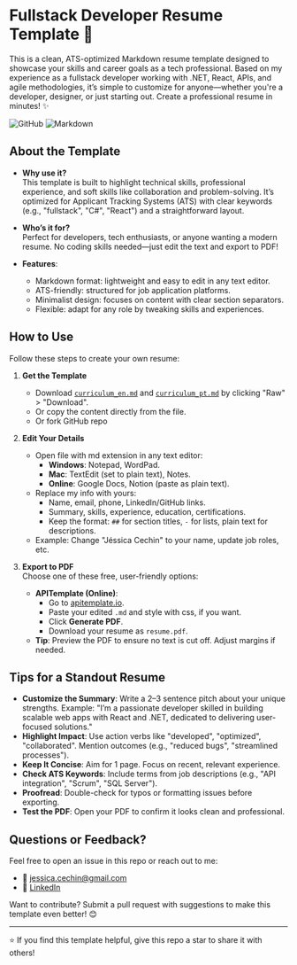 # Fullstack Developer Resume Template 🚀

This is a clean, ATS-optimized Markdown resume template designed to showcase your skills and career goals as a tech professional. Based on my experience as a fullstack developer working with .NET, React, APIs, and agile methodologies, it’s simple to customize for anyone—whether you're a developer, designer, or just starting out. Create a professional resume in minutes! ✨

![GitHub](https://img.shields.io/badge/GitHub-Resume_Template-blue?logo=github) ![Markdown](https://img.shields.io/badge/Markdown-Simple_&_Clean-green)

## About the Template

- **Why use it?**  
  This template is built to highlight technical skills, professional experience, and soft skills like collaboration and problem-solving. It’s optimized for Applicant Tracking Systems (ATS) with clear keywords (e.g., "fullstack", "C#", "React") and a straightforward layout.

- **Who’s it for?**  
  Perfect for developers, tech enthusiasts, or anyone wanting a modern resume. No coding skills needed—just edit the text and export to PDF!

- **Features**:  
  - Markdown format: lightweight and easy to edit in any text editor.  
  - ATS-friendly: structured for job application platforms.  
  - Minimalist design: focuses on content with clear section separators.  
  - Flexible: adapt for any role by tweaking skills and experiences.


## How to Use
Follow these steps to create your own resume:

1. **Get the Template**  
   - Download [`curriculum_en.md`](./curriculum_en.md) and [`curriculum_pt.md`](./curriculum_en.md) by clicking "Raw" > "Download".  
   - Or copy the content directly from the file.
   - Or fork GitHub repo

2. **Edit Your Details**  
   - Open file with md extension in any text editor:  
     - **Windows**: Notepad, WordPad.  
     - **Mac**: TextEdit (set to plain text), Notes.  
     - **Online**: Google Docs, Notion (paste as plain text).  
   - Replace my info with yours:  
     - Name, email, phone, LinkedIn/GitHub links.  
     - Summary, skills, experience, education, certifications.  
     - Keep the format: `##` for section titles, `-` for lists, plain text for descriptions.  
   - Example: Change "Jéssica Cechin" to your name, update job roles, etc.

3. **Export to PDF**  
   Choose one of these free, user-friendly options:  
   - **APITemplate (Online)**:  
     - Go to [apitemplate.io](https://apitemplate.io/pdf-tools/convert-markdown-to-pdf/).  
     - Paste your edited `.md`  and style with css, if you want.  
     - Click **Generate PDF**.  
     - Download your resume as `resume.pdf`.  
    - **Tip**: Preview the PDF to ensure no text is cut off. Adjust margins if needed.

## Tips for a Standout Resume

- **Customize the Summary**: Write a 2–3 sentence pitch about your unique strengths. Example: "I’m a passionate developer skilled in building scalable web apps with React and .NET, dedicated to delivering user-focused solutions."
- **Highlight Impact**: Use action verbs like "developed", "optimized", "collaborated". Mention outcomes (e.g., "reduced bugs", "streamlined processes").
- **Keep It Concise**: Aim for 1 page. Focus on recent, relevant experience.
- **Check ATS Keywords**: Include terms from job descriptions (e.g., "API integration", "Scrum", "SQL Server").
- **Proofread**: Double-check for typos or formatting issues before exporting.
- **Test the PDF**: Open your PDF to confirm it looks clean and professional.

## Questions or Feedback?

Feel free to open an issue in this repo or reach out to me:  
- 📧 [jessica.cechin@gmail.com](mailto:jessica.cechin@gmail.com)  
- 🔗 [LinkedIn](https://www.linkedin.com/in/jessicacechin)  

Want to contribute? Submit a pull request with suggestions to make this template even better! 😊

---

⭐ If you find this template helpful, give this repo a star to share it with others!
